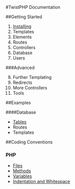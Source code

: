 #TwistPHP Documentation

##Getting Started

1. [Installing](getting-started/1-Installing.md)
2. Templates
3. Elements
4. Routes
5. Controllers
6. Database
7. Users

###Advanced

8. Further Templating
9. Redirects
10. More Controllers
11. Tools

##Examples

####Database

* [Tables](examples/Database/Tables.md)
* Routes
* Templates

##Coding Conventions

### PHP

* [Files](coding-conventions/PHP/Files.md)
* [Methods](coding-conventions/PHP/Methods.md)
* [Variables](coding-conventions/PHP/Variables.md)
* [Indentation and Whitespace](coding-conventions/PHP/Whitespace.md)